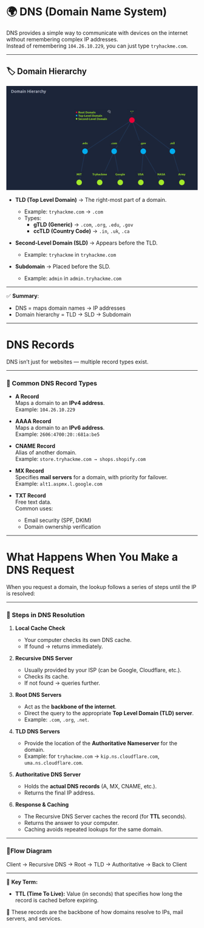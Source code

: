 # 🌍 DNS (Domain Name System)

DNS provides a simple way to communicate with devices on the internet without remembering complex IP addresses.  
Instead of remembering `104.26.10.229`, you can just type `tryhackme.com`.

---

## 🏷 Domain Hierarchy
![DNS Hierarchy](images/DomainHierarchy.png)

- **TLD (Top Level Domain)** → The right-most part of a domain.  
  - Example: `tryhackme.com` → `.com`  
  - Types:  
    - **gTLD (Generic)** → `.com`, `.org`, `.edu`, `.gov`  
    - **ccTLD (Country Code)** → `.in`, `.uk`, `.ca`  

- **Second-Level Domain (SLD)** → Appears before the TLD.  
  - Example: `tryhackme` in `tryhackme.com`  

- **Subdomain** → Placed before the SLD.  
  - Example: `admin` in `admin.tryhackme.com`

---

✅ **Summary**:  
- DNS = maps domain names → IP addresses  
- Domain hierarchy = TLD → SLD → Subdomain

---

# DNS Records  

DNS isn’t just for websites — multiple record types exist.  

---

### 🔹 Common DNS Record Types  

- **A Record**  
  Maps a domain to an **IPv4 address**.  
  Example: `104.26.10.229`  

- **AAAA Record**  
  Maps a domain to an **IPv6 address**.  
  Example: `2606:4700:20::681a:be5`  

- **CNAME Record**  
  Alias of another domain.  
  Example: `store.tryhackme.com → shops.shopify.com`  

- **MX Record**  
  Specifies **mail servers** for a domain, with priority for failover.  
  Example: `alt1.aspmx.l.google.com`  

- **TXT Record**  
  Free text data.  
  Common uses:  
  - Email security (SPF, DKIM)  
  - Domain ownership verification  

---
# What Happens When You Make a DNS Request  

When you request a domain, the lookup follows a series of steps until the IP is resolved:  

---

### 🔹 Steps in DNS Resolution  

1. **Local Cache Check**  
   - Your computer checks its own DNS cache.  
   - If found → returns immediately.  

2. **Recursive DNS Server**  
   - Usually provided by your ISP (can be Google, Cloudflare, etc.).  
   - Checks its cache.  
   - If not found → queries further.  

3. **Root DNS Servers**  
   - Act as the **backbone of the internet**.  
   - Direct the query to the appropriate **Top Level Domain (TLD) server**.  
   - Example: `.com`, `.org`, `.net`.  

4. **TLD DNS Servers**  
   - Provide the location of the **Authoritative Nameserver** for the domain.  
   - Example: for `tryhackme.com` → `kip.ns.cloudflare.com`, `uma.ns.cloudflare.com`.  

5. **Authoritative DNS Server**  
   - Holds the **actual DNS records** (A, MX, CNAME, etc.).  
   - Returns the final IP address.  

6. **Response & Caching**  
   - The Recursive DNS Server caches the record (for **TTL** seconds).  
   - Returns the answer to your computer.  
   - Caching avoids repeated lookups for the same domain.  

---

### 🔹Flow Diagram  

 Client → Recursive DNS → Root → TLD → Authoritative → Back to Client  

---

📌 **Key Term:**  
- **TTL (Time To Live):** Value (in seconds) that specifies how long the record is cached before expiring.  


📌 These records are the backbone of how domains resolve to IPs, mail servers, and services.






